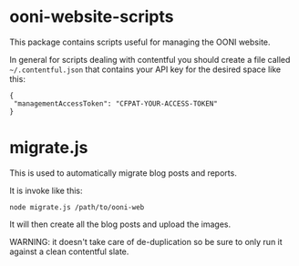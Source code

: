# ooni-website-scripts

This package contains scripts useful for managing the OONI website.

In general for scripts dealing with contentful you should create a file called
`~/.contentful.json` that contains your API key for the desired space like
this:

```
{
 "managementAccessToken": "CFPAT-YOUR-ACCESS-TOKEN"
}
```

# migrate.js

This is used to automatically migrate blog posts and reports.

It is invoke like this:

```
node migrate.js /path/to/ooni-web
```

It will then create all the blog posts and upload the images.

WARNING: it doesn't take care of de-duplication so be sure to only run it
against a clean contentful slate.

